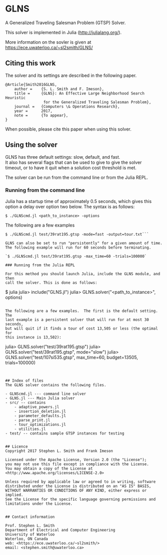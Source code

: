 # GLNS

A Generalized Traveling Salesman Problem (GTSP) Solver.  

This solver is implemented in Julia (<http://julialang.org/>).  

More information on the sovler is given at <https://ece.uwaterloo.ca/~sl2smith/GLNS/>

## Citing this work
The solver and its settings are described in the following paper.  

	@Article{Smith2016GLNS,
		author =    {S. L. Smith and F. Imeson},
		title =     {GLNS}: An Effective Large Neighborhood Search Heuristic
		             for the Generalized Traveling Salesman Problem},
		journal =   {Computers \& Operations Research},
		year =      2017,
		note =      {To appear},  
	}

When possible, please cite this paper when using this solver.


## Using the solver

GLNS has three default settings: slow, default, and fast.  
It also has several flags that can be used to give to give the solver  
timeout, or to have it quit when a solution cost threshold is met.

The solver can be run from the command line or from the Julia REPL. 

### Running from the command line


Julia has a startup time of approximately 0.5 seconds, which gives this  
option a delay over option two below.  The syntax is as follows:


`$ ./GLNScmd.jl <path_to_instance> -options`

The following are a few examples

```$ ./GLNScmd.jl test/39rat195.gtsp
$ ./GLNScmd.jl test/39rat195.gtsp -mode=fast -output=tour.txt```

GLNS can also be set to run "persistently" for a given amount of time.   
The following example will run for 60 seconds before terminating.

`$ ./GLNScmd.jl test/39rat195.gtsp -max_time=60 -trials=100000`

### Running from the Julia REPL

For this method you should launch Julia, include the GLNS module, and then   
call the solver. This is done as follows:

```
$ julia
julia> include("GLNS.jl")
julia> GLNS.solver("<path_to_instance>", options)
```

The following are a few examples.  The first is the default setting.  The   
last example is a persistent solver that will run for at most 30 seconds,   
but will quit if it finds a tour of cost 13,505 or less (the optimal for   
this instance is 13,502):

```
julia> GLNS.solver("test/39rat195.gtsp") 
julia> GLNS.solver("test/39rat195.gtsp", mode="slow")
julia> GLNS.solver("test/107si535.gtsp", max_time=60, budget=13505, trials=100000)
```


## Index of files
The GLNS solver contains the following files.

- GLNScmd.jl --- command line solver
- GLNS.jl --- Main Julia solver
- src/ -- contains
	- adaptive_powers.jl
	- insertion_deletion.jl
	- parameter_defaults.jl
	- parse_print.jl
	- tour_optimizations.jl
	- utilities.jl
- test/ -- contains sample GTSP instances for testing


## Licence 
Copyright 2017 Stephen L. Smith and Frank Imeson

Licensed under the Apache License, Version 2.0 (the "License");  
you may not use this file except in compliance with the License.  
You may obtain a copy of the License at  <http://www.apache.org/licenses/LICENSE-2.0>

Unless required by applicable law or agreed to in writing, software  
distributed under the License is distributed on an "AS IS" BASIS,  
WITHOUT WARRANTIES OR CONDITIONS OF ANY KIND, either express or implied.  
See the License for the specific language governing permissions and  
limitations under the License.
 

## Contact information 

Prof. Stephen L. Smith  
Department of Electrical and Computer Engineering  
University of Waterloo  
Waterloo, ON Canada  
web: <https://ece.uwaterloo.ca/~sl2smith/>  
email: <stephen.smith@uwaterloo.ca>
